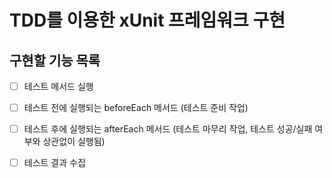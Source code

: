# TDD를 이용한 xUnit 프레임워크 구현

## 구현할 기능 목록
- [ ] 테스트 메서드 실행
- [ ] 테스트 전에 실행되는 beforeEach 메서드 (테스트 준비 작업)
- [ ] 테스트 후에 실행되는 afterEach 메서드 (테스트 마무리 작업, 테스트 성공/실패 여부와 상관없이 실행됨)
- [ ] 테스트 결과 수집

